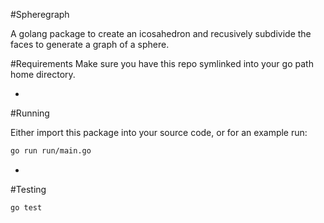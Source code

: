 #Spheregraph

A golang package to create an icosahedron and recusively subdivide the faces to generate a graph of a sphere.


#Requirements
Make sure you have this repo symlinked into your go path home directory.


-
#Running

Either import this package into your source code, or for an example run:

```bash
go run run/main.go
```
-
#Testing

```bash
go test
```